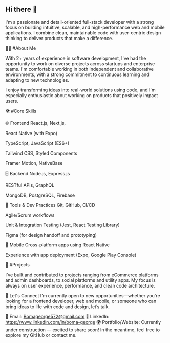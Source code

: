 ## Hi there 👋

I'm a passionate and detail-oriented full-stack developer with a strong focus on building intuitive, scalable, and high-performance web and mobile applications. I combine clean, maintainable code with user-centric design thinking to deliver products that make a difference.

👨‍💻 #About Me

With 2+ years of experience in software development, I've had the opportunity to work on diverse projects across startups and enterprise teams. I'm comfortable working in both independent and collaborative environments, with a strong commitment to continuous learning and adapting to new technologies.

I enjoy transforming ideas into real-world solutions using code, and I'm especially enthusiastic about working on products that positively impact users.

🛠️ #Core Skills

🌐 Frontend
React.js, Next.js, 

React Native (with Expo)

TypeScript, JavaScript (ES6+)

Tailwind CSS, Styled Components

Framer Motion, NativeBase

🗄️ Backend
Node.js, Express.js

RESTful APIs, GraphQL

MongoDB, PostgreSQL, Firebase

🧰 Tools & Dev Practices
Git, GitHub, CI/CD

Agile/Scrum workflows

Unit & Integration Testing (Jest, React Testing Library)

Figma (for design handoff and prototyping)

📱 Mobile
Cross-platform apps using React Native

Experience with app deployment (Expo, Google Play Console)

🚀 #Projects

I’ve built and contributed to projects ranging from eCommerce platforms and admin dashboards, to social platforms and utility apps. My focus is always on user experience, performance, and clean code architecture.


🤝 Let's Connect
I'm currently open to new opportunities—whether you're looking for a frontend developer, web and mobile, or someone who can bring ideas to life with code and design, let’s talk.

📧 Email: Bomageorge572@gmail.com
💼 LinkedIn: https://www.linkedin.com/in/boma-george
🌍 Portfolio/Website: Currently under construction — excited to share soon! In the meantime, feel free to explore my GitHub or contact me.



